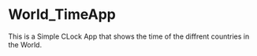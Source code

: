 # World_TimeApp
 This is a Simple CLock App that shows the time of the diffrent countries in the World.
